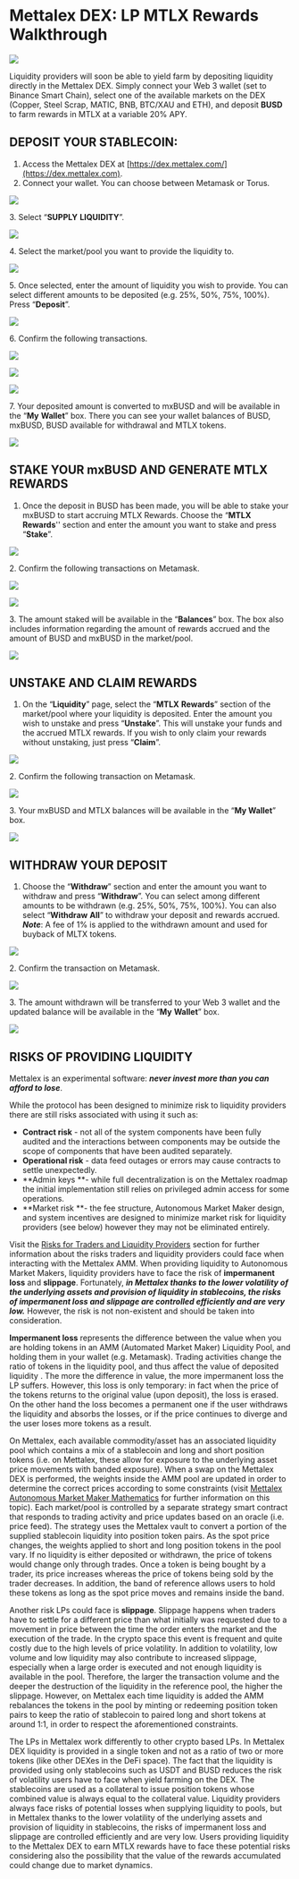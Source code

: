 # Mettalex DEX: LP MTLX Rewards Walkthrough

![](.gitbook/assets/mettalex-dex-walkthrough.png)

Liquidity providers will soon be able to yield farm by depositing liquidity directly in the Mettalex DEX. Simply connect your Web 3 wallet (set to Binance Smart Chain), select one of the available markets on the DEX (Copper, Steel Scrap, MATIC, BNB, BTC/XAU and ETH), and deposit **BUSD** to farm rewards in MTLX at a variable 20% APY.

## DEPOSIT YOUR STABLECOIN:

1. Access the Mettalex DEX at [https://dex.mettalex.com/](https://dex.mettalex.com).
2. Connect your wallet. You can choose between Metamask or Torus.

![](<.gitbook/assets/image (6).png>)

&#x20;3\. Select “**SUPPLY** **LIQUIDITY**”.

![](<.gitbook/assets/2 (2).png>)

4\. Select the market/pool you want to provide the liquidity to.

![](.gitbook/assets/deposit1.png)

5\. Once selected, enter the amount of liquidity you wish to provide. You can select different amounts to be deposited (e.g. 25%, 50%, 75%, 100%). Press “**Deposit**”.

![](.gitbook/assets/deposit2.png)

6\. Confirm the following transactions.

&#x20;

![](<.gitbook/assets/5 (1).png>)

![](.gitbook/assets/7.png)

![](.gitbook/assets/6.png)

7\. Your deposited amount is converted to mxBUSD and will be available in the “**My** **Wallet**” box. There you can see your wallet balances of BUSD, mxBUSD, BUSD available for withdrawal and MTLX tokens.

![](.gitbook/assets/deposit6.png)

## STAKE YOUR mxBUSD AND GENERATE MTLX REWARDS

1. Once the deposit in BUSD has been made, you will be able to stake your mxBUSD to start accruing MTLX Rewards. Choose the “**MTLX** **Rewards**'' section and enter the amount you want to stake and press “**Stake**”.

![](<.gitbook/assets/stake1 (2).png>)

2\. Confirm the following transactions on Metamask.

![](.gitbook/assets/11.png)

![](.gitbook/assets/10.png)

3\. The amount staked will be available in the “**Balances**” box. The box also includes information regarding the amount of rewards accrued and the amount of BUSD and mxBUSD in the market/pool.

![](.gitbook/assets/stake4.png)

## UNSTAKE AND CLAIM REWARDS

1. On the “**Liquidity**” page, select the “**MTLX** **Rewards**” section of the market/pool where your liquidity is deposited. Enter the amount you wish to unstake and press “**Unstake**”. This will unstake your funds and the accrued MTLX rewards. If you wish to only claim your rewards without unstaking, just press “**Claim**”.

![](<.gitbook/assets/unstake1 (1).png>)

2\. Confirm the following transaction on Metamask.

![](.gitbook/assets/14.png)

3\. Your mxBUSD and MTLX balances will be available in the “**My Wallet**” box.&#x20;

![](<.gitbook/assets/unstake3 (1).png>)

## WITHDRAW YOUR DEPOSIT

1. Choose the “**Withdraw**” section and enter the amount you want to withdraw and press “**Withdraw**”. You can select among different amounts to be withdrawn (e.g. 25%, 50%, 75%, 100%). You can also select “**Withdraw** **All**” to withdraw your deposit and rewards accrued. _**Note**_: A fee of 1% is applied to the withdrawn amount and used for buyback of MLTX tokens.

![](<.gitbook/assets/with1 (1).png>)

2\. Confirm the transaction on Metamask.

![](.gitbook/assets/17.png)

3\. The amount withdrawn will be transferred to your Web 3 wallet and the updated balance will be available in the “**My** **Wallet**” box.

![](<.gitbook/assets/with3 (1).png>)

## RISKS OF PROVIDING LIQUIDITY

Mettalex is an experimental software: _**never invest more than you can afford to lose**_. &#x20;

While the protocol has been designed to minimize risk to liquidity providers there are still risks associated with using it such as:

* **Contract risk** - not all of the system components have been fully audited and the interactions between components may be outside the scope of components that have been audited separately.
* **Operational risk** - data feed outages or errors may cause contracts to settle unexpectedly.
* **Admin keys **- while full decentralization is on the Mettalex roadmap the initial implementation still relies on privileged admin access for some operations.
* **Market risk **- the fee structure, Autonomous Market Maker design, and system incentives are designed to minimize market risk for liquidity providers (see below) however they may not be eliminated entirely.&#x20;

Visit the [Risks for Traders and Liquidity Providers](overall-risks-and-benefits.md) section for further information about the risks traders and liquidity providers could face when interacting with the Mettalex AMM. When providing liquidity to Autonomous Market Makers, liquidity providers have to face the risk of **impermanent loss** and **slippage**. Fortunately, _**in Mettalex thanks to the lower volatility of the underlying assets and provision of liquidity in stablecoins, the risks of impermanent loss and slippage are controlled efficiently and are very low.**_ However, the risk is not non-existent and should be taken into consideration.

**Impermanent loss** represents the difference between the value when you are holding tokens in an AMM (Automated Market Maker) Liquidity Pool, and holding them in your wallet (e.g. Metamask). Trading activities change the ratio of tokens in the liquidity pool, and thus affect the value of deposited liquidity . The more the difference in value, the more impermanent loss the LP suffers. However, this loss is only temporary: in fact when the price of the tokens returns to the original value (upon deposit), the loss is erased. On the other hand the loss becomes a permanent one if the user withdraws the liquidity and absorbs the losses, or if the price continues to diverge and the user loses more tokens as a result.

On Mettalex, each available commodity/asset has an associated liquidity pool which contains a mix of a stablecoin and long and short position tokens (i.e. on Mettalex, these allow for exposure to the underlying asset price movements with banded exposure). When a swap on the Mettalex DEX is performed, the weights inside the AMM pool are updated in order to determine the correct prices according to some constraints (visit [Mettalex Autonomous Market Maker Mathematics](mettalex-autonomous-market-maker-mathematics.md) for further information on this topic). Each market/pool is controlled by a separate strategy smart contract that responds to trading activity and price updates based on an oracle (i.e. price feed). The strategy uses the Mettalex vault to convert a portion of the supplied stablecoin liquidity into position token pairs. As the spot price changes, the weights applied to short and long position tokens in the pool vary. If no liquidity is either deposited or withdrawn, the price of tokens would change only through trades. Once a token is being bought by a trader, its price increases whereas the price of tokens being sold by the trader decreases. In addition, the band of reference allows users to hold these tokens as long as the spot price moves and remains inside the band.

Another risk LPs could face is **slippage**. Slippage happens when traders have to settle for a different price than what initially was requested due to a movement in price between the time the order enters the market and the execution of the trade. In the crypto space this event is frequent and quite costly due to the high levels of price volatility. In addition to volatility, low volume and low liquidity may also contribute to increased slippage, especially when a large order is executed and not enough liquidity is available in the pool. Therefore, the larger the transaction volume and the deeper the destruction of the liquidity in the reference pool, the higher the slippage. However, on Mettalex each time liquidity is added the AMM rebalances the tokens in the pool by minting or redeeming position token pairs to keep the ratio of stablecoin to paired long and short tokens at around 1:1, in order to respect the aforementioned constraints.

The LPs in Mettalex work differently to other crypto based LPs. In Mettalex DEX liquidity is provided in a single token and not as a ratio of two or more tokens (like other DEXes in the DeFi space). The fact that the liquidity is provided using only stablecoins such as USDT and BUSD reduces the risk of volatility users have to face when yield farming on the DEX. The stablecoins are used as a collateral to issue position tokens whose combined value is always equal to the collateral value. Liquidity providers always face risks of potential losses when supplying liquidity to pools, but in Mettalex thanks to the lower volatility of the underlying assets and provision of liquidity in stablecoins, the risks of impermanent loss and slippage are controlled efficiently and are very low. Users providing liquidity to the Mettalex DEX to earn MTLX rewards have to face these potential risks considering also the possibility that the value of the rewards accumulated could change due to market dynamics.

